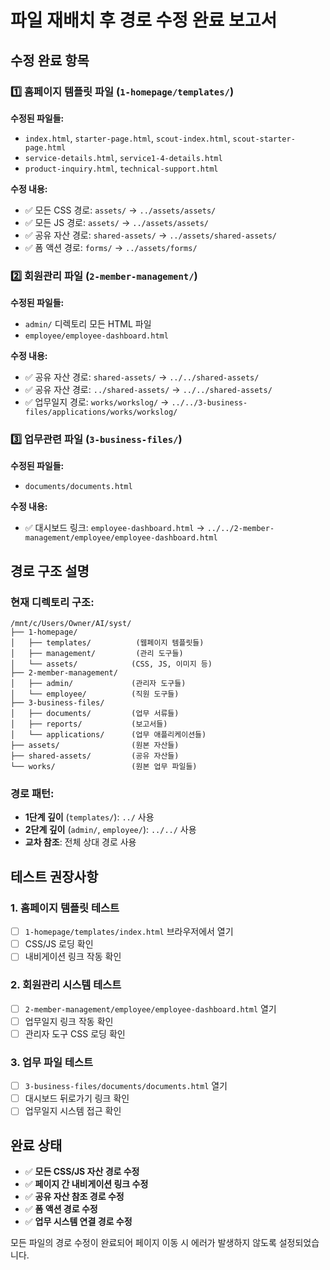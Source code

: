 # 파일 재배치 후 경로 수정 완료 보고서

## 수정 완료 항목

### 1️⃣ **홈페이지 템플릿 파일** (`1-homepage/templates/`)

**수정된 파일들:**
- `index.html`, `starter-page.html`, `scout-index.html`, `scout-starter-page.html`
- `service-details.html`, `service1-4-details.html`
- `product-inquiry.html`, `technical-support.html`

**수정 내용:**
- ✅ 모든 CSS 경로: `assets/` → `../assets/assets/`
- ✅ 모든 JS 경로: `assets/` → `../assets/assets/`
- ✅ 공유 자산 경로: `shared-assets/` → `../assets/shared-assets/`
- ✅ 폼 액션 경로: `forms/` → `../assets/forms/`

### 2️⃣ **회원관리 파일** (`2-member-management/`)

**수정된 파일들:**
- `admin/` 디렉토리 모든 HTML 파일
- `employee/employee-dashboard.html`

**수정 내용:**
- ✅ 공유 자산 경로: `shared-assets/` → `../../shared-assets/`
- ✅ 공유 자산 경로: `../shared-assets/` → `../../shared-assets/`
- ✅ 업무일지 경로: `works/workslog/` → `../../3-business-files/applications/works/workslog/`

### 3️⃣ **업무관련 파일** (`3-business-files/`)

**수정된 파일들:**
- `documents/documents.html`

**수정 내용:**
- ✅ 대시보드 링크: `employee-dashboard.html` → `../../2-member-management/employee/employee-dashboard.html`

## 경로 구조 설명

### 현재 디렉토리 구조:
```
/mnt/c/Users/Owner/AI/syst/
├── 1-homepage/
│   ├── templates/          (웹페이지 템플릿들)
│   ├── management/         (관리 도구들)
│   └── assets/            (CSS, JS, 이미지 등)
├── 2-member-management/
│   ├── admin/             (관리자 도구들)
│   └── employee/          (직원 도구들)
├── 3-business-files/
│   ├── documents/         (업무 서류들)
│   ├── reports/           (보고서들)
│   └── applications/      (업무 애플리케이션들)
├── assets/                (원본 자산들)
├── shared-assets/         (공유 자산들)
└── works/                 (원본 업무 파일들)
```

### 경로 패턴:
- **1단계 깊이** (`templates/`): `../` 사용
- **2단계 깊이** (`admin/`, `employee/`): `../../` 사용
- **교차 참조**: 전체 상대 경로 사용

## 테스트 권장사항

### 1. 홈페이지 템플릿 테스트
- [ ] `1-homepage/templates/index.html` 브라우저에서 열기
- [ ] CSS/JS 로딩 확인
- [ ] 내비게이션 링크 작동 확인

### 2. 회원관리 시스템 테스트
- [ ] `2-member-management/employee/employee-dashboard.html` 열기
- [ ] 업무일지 링크 작동 확인
- [ ] 관리자 도구 CSS 로딩 확인

### 3. 업무 파일 테스트
- [ ] `3-business-files/documents/documents.html` 열기
- [ ] 대시보드 뒤로가기 링크 확인
- [ ] 업무일지 시스템 접근 확인

## 완료 상태

- ✅ **모든 CSS/JS 자산 경로 수정**
- ✅ **페이지 간 내비게이션 링크 수정**
- ✅ **공유 자산 참조 경로 수정**
- ✅ **폼 액션 경로 수정**
- ✅ **업무 시스템 연결 경로 수정**

모든 파일의 경로 수정이 완료되어 페이지 이동 시 에러가 발생하지 않도록 설정되었습니다.